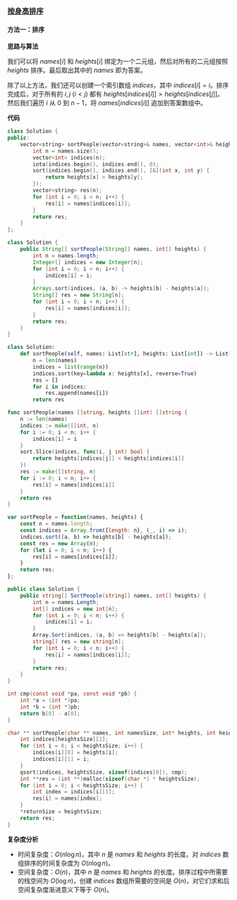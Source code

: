 ﻿### [按身高排序](https://leetcode.cn/problems/sort-the-people/solutions/2242694/an-shen-gao-pai-xu-by-leetcode-solution-p6bk/)

#### 方法一：排序

**思路与算法**

我们可以将 $names[i]$ 和 $heights[i]$ 绑定为一个二元组，然后对所有的二元组按照 $heights$ 排序。最后取出其中的 $names$ 即为答案。

除了以上方法，我们还可以创建一个索引数组 $indices$，其中 $indices[i] = i$。排序完成后，对于所有的 $i, j~(i \lt j)$ 都有 $heights[indices[i]] > heights[indices[j]]$。然后我们遍历 $i$ 从 $0$ 到 $n-1$，将 $names[indices[i]]$ 追加到答案数组中。

**代码**

```cpp
class Solution {
public:
    vector<string> sortPeople(vector<string>& names, vector<int>& heights) {
        int n = names.size();
        vector<int> indices(n);
        iota(indices.begin(), indices.end(), 0);
        sort(indices.begin(), indices.end(), [&](int x, int y) {
            return heights[x] > heights[y];
        });
        vector<string> res(n);
        for (int i = 0; i < n; i++) {
            res[i] = names[indices[i]];
        }
        return res;
    }
};
```

```java
class Solution {
    public String[] sortPeople(String[] names, int[] heights) {
        int n = names.length;
        Integer[] indices = new Integer[n];
        for (int i = 0; i < n; i++) {
            indices[i] = i;
        }
        Arrays.sort(indices, (a, b) -> heights[b] - heights[a]);
        String[] res = new String[n];
        for (int i = 0; i < n; i++) {
            res[i] = names[indices[i]];
        }
        return res;
    }
}
```

```python
class Solution:
    def sortPeople(self, names: List[str], heights: List[int]) -> List[str]:
        n = len(names)
        indices = list(range(n))
        indices.sort(key=lambda x: heights[x], reverse=True)
        res = []
        for i in indices:
            res.append(names[i])
        return res
```

```go
func sortPeople(names []string, heights []int) []string {
    n := len(names)
    indices := make([]int, n)
    for i := 0; i < n; i++ {
        indices[i] = i
    }
    sort.Slice(indices, func(i, j int) bool {
        return heights[indices[j]] < heights[indices[i]]
    })
    res := make([]string, n)
    for i := 0; i < n; i++ {
        res[i] = names[indices[i]]
    }
    return res
}
```

```javascript
var sortPeople = function(names, heights) {
    const n = names.length;
    const indices = Array.from({length: n}, (_, i) => i);
    indices.sort((a, b) => heights[b] - heights[a]);
    const res = new Array(n);
    for (let i = 0; i < n; i++) {
        res[i] = names[indices[i]];
    }
    return res;
};
```

```csharp
public class Solution {
    public string[] SortPeople(string[] names, int[] heights) {
        int n = names.Length;
        int[] indices = new int[n];
        for (int i = 0; i < n; i++) {
            indices[i] = i;
        }
        Array.Sort(indices, (a, b) => heights[b] - heights[a]);
        string[] res = new string[n];
        for (int i = 0; i < n; i++) {
            res[i] = names[indices[i]];
        }
        return res;
    }
}
```

```c
int cmp(const void *pa, const void *pb) {
    int *a = (int *)pa;
    int *b = (int *)pb;
    return b[0] - a[0];
}

char ** sortPeople(char ** names, int namesSize, int* heights, int heightsSize, int* returnSize) {
    int indices[heightsSize][2];
    for (int i = 0; i < heightsSize; i++) {
        indices[i][0] = heights[i];
        indices[i][1] = i;
    }
    qsort(indices, heightsSize, sizeof(indices[0]), cmp);
    int **res = (int **)malloc(sizeof(char *) * heightsSize);
    for (int i = 0; i < heightsSize; i++) {
        int index = indices[i][1];
        res[i] = names[index];
    }
    *returnSize = heightsSize;
    return res;
}
```

**复杂度分析**

- 时间复杂度：$O(n\log n)$，其中 $n$ 是 $names$ 和 $heights$ 的长度。对 $indices$ 数组排序的时间复杂度为 $O(n\log n)$。
- 空间复杂度：$O(n)$，其中 $n$ 是 $names$ 和 $heights$ 的长度。排序过程中所需要的栈空间为 $O(\log n)$，创建 $indices$ 数组所需要的空间是 $O(n)$，对它们求和后空间复杂度渐进意义下等于 $O(n)$。
